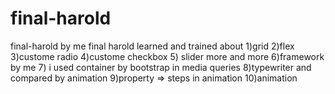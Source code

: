 # final-harold
final-harold by me
final harold learned and trained about
1)grid 
2)flex 
3)custome radio
4)custome checkbox
5) slider more and more 
6)framework by me
7) i used container by bootstrap in media queries
8)typewriter and compared by animation 
9)property => steps in animation
10)animation
